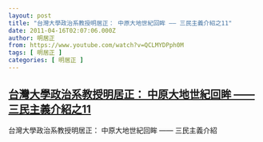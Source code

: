 ```yaml
---
layout: post
title: "台灣大學政治系教授明居正： 中原大地世紀回眸 —— 三民主義介紹之11"
date: 2011-04-16T02:07:06.000Z
author: 明居正
from: https://www.youtube.com/watch?v=QCLMYDPph0M
tags: [ 明居正 ]
categories: [ 明居正 ]
---
```

<!--1302919626000-->
[台灣大學政治系教授明居正： 中原大地世紀回眸 —— 三民主義介紹之11](https://www.youtube.com/watch?v=QCLMYDPph0M)
------

<div>
台灣大學政治系教授明居正： 中原大地世紀回眸 —— 三民主義介紹
</div>
